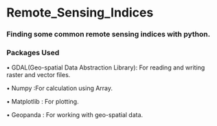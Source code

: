 # Remote_Sensing_Indices

### Finding some common remote sensing indices with python.

### Packages Used

• GDAL(Geo-spatial Data Abstraction Library): For reading and writing raster and vector files.

• Numpy :For calculation using Array.

• Matplotlib : For plotting.

• Geopanda : For working with geo-spatial data.

